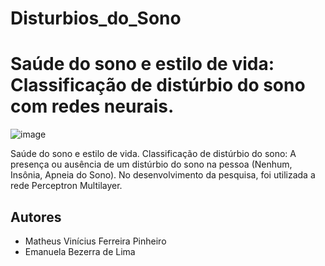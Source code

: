 # Disturbios_do_Sono

# Saúde do sono e estilo de vida: Classificação de distúrbio do sono com redes neurais.
![image](https://github.com/matheusvfp/Disturbios_do_sono/assets/65199677/7fdfee2d-5adf-484f-9405-73cae6948cee)


Saúde do sono e estilo de vida. Classificação de distúrbio do sono: A presença ou ausência de um distúrbio do sono na pessoa (Nenhum, Insônia, Apneia do Sono).
No desenvolvimento da pesquisa, foi utilizada a rede Perceptron Multilayer.

## Autores

- Matheus Vinícius Ferreira Pinheiro
- Emanuela Bezerra de Lima





